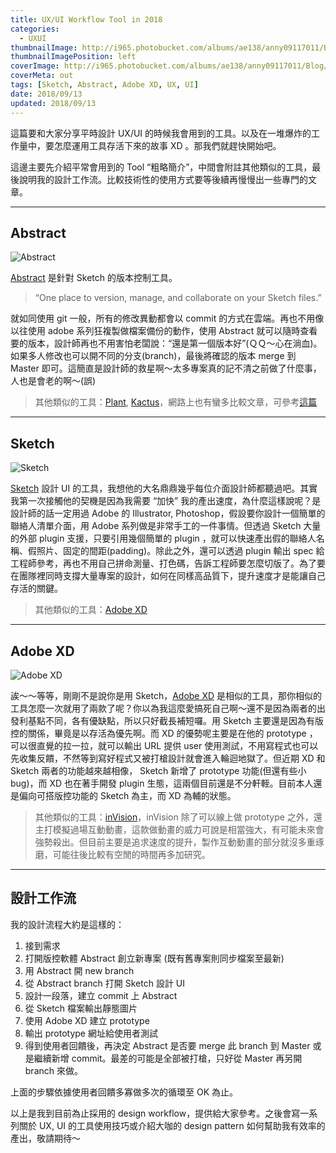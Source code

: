 ```yaml
---
title: UX/UI Workflow Tool in 2018
categories:
  - UXUI
thumbnailImage: http://i965.photobucket.com/albums/ae138/anny09117011/Blog/UXUI.png
thumbnailImagePosition: left
coverImage: http://i965.photobucket.com/albums/ae138/anny09117011/Blog/UXUI_1.png
coverMeta: out
tags: [Sketch, Abstract, Adobe XD, UX, UI]
date: 2018/09/13
updated: 2018/09/13
---
```


這篇要和大家分享平時設計 UX/UI 的時候我會用到的工具。以及在一堆爆炸的工作量中，要怎麼運用工具存活下來的故事 XD 。那我們就趕快開始吧。

<!--more-->

這邊主要先介紹平常會用到的 Tool “粗略簡介”，中間會附註其他類似的工具，最後說明我的設計工作流。比較技術性的使用方式要等後續再慢慢出一些專門的文章。

***
## Abstract

![Abstract](http://i965.photobucket.com/albums/ae138/anny09117011/Blog/full-speed-ahead-img2.png "Abstract")

[Abstract](https://www.goabstract.com/) 是針對 Sketch 的版本控制工具。

> “One place to version, manage, and collaborate on your Sketch files.” 

就如同使用 git 一般，所有的修改異動都會以 commit 的方式在雲端。再也不用像以往使用 adobe 系列狂複製做檔案備份的動作，使用 Abstract 就可以隨時查看要的版本，設計師再也不用害怕老闆說：“還是第一個版本好”(ＱＱ～心在淌血)。如果多人修改也可以開不同的分支(branch)，最後將確認的版本 merge 到 Master 即可。這簡直是設計師的救星啊～太多專案真的記不清之前做了什麼事，人也是會老的啊～(誤)

> 其他類似的工具：[Plant](https://plantapp.io/), [Kactus](https://kactus.io/)，網路上也有蠻多比較文章，可參考[這篇](https://blog.prototypr.io/abstract-vs-kactus-vs-plant-a-guide-of-version-control-solutions-for-sketch-7da0a8ab5105)

***
## Sketch

![Sketch](http://i965.photobucket.com/albums/ae138/anny09117011/Blog/2018-09-13_1456.png "Sketch")

[Sketch](https://www.sketchapp.com/) 設計 UI 的工具，我想他的大名鼎鼎幾乎每位介面設計師都聽過吧。其實我第一次接觸他的契機是因為我需要 “加快” 我的產出速度，為什麼這樣說呢？是設計師的話一定用過 Adobe 的 Illustrator, Photoshop，假設要你設計一個簡單的聯絡人清單介面，用 Adobe 系列做是非常手工的一件事情。但透過 Sketch 大量的外部 plugin 支援，只要引用幾個簡單的 plugin ，就可以快速產出假的聯絡人名稱、假照片、固定的間距(padding)。除此之外，還可以透過 plugin 輸出 spec 給工程師參考，再也不用自己拼命測量、打色碼，告訴工程師要怎麼切版了。為了要在團隊裡同時支撐大量專案的設計，如何在同樣高品質下，提升速度才是能讓自己存活的關鍵。

> 其他類似的工具：[Adobe XD](https://www.adobe.com/tw/products/xd.html)

***
## Adobe XD

![Adobe XD](http://i965.photobucket.com/albums/ae138/anny09117011/Blog/xd-riverflow1-720x620.jpg "Adobe XD")

誒～～等等，剛剛不是說你是用 Sketch，[Adobe XD](https://www.adobe.com/tw/products/xd.html) 是相似的工具，那你相似的工具怎麼一次就用了兩款了呢？你以為我這麼愛搞死自己啊～還不是因為兩者的出發利基點不同，各有優缺點，所以只好截長補短囉。用 Sketch 主要還是因為有版控的關係，畢竟是以存活為優先啊。而 XD 的優勢呢主要是在他的 prototype ，可以很直覺的拉一拉，就可以輸出 URL 提供 user 使用測試，不用寫程式也可以先收集反饋，不然等到寫好程式又被打槍設計就會進入輪迴地獄了。但近期 XD 和 Sketch 兩者的功能越來越相像， Sketch 新增了 prototype 功能(但還有些小 bug)，而 XD 也在著手開發 plugin 生態，這兩個目前還是不分軒輊。目前本人還是偏向可搭版控功能的 Sketch 為主，而 XD 為輔的狀態。

> 其他類似的工具：[inVision](https://www.invisionapp.com/)，inVision 除了可以線上做 prototype 之外，還主打模擬過場互動動畫，這款做動畫的威力可說是相當強大，有可能未來會強勢殺出。但目前主要是追求速度的提升，製作互動動畫的部分就沒多重琢磨，可能往後比較有空閒的時間再多加研究。

***
## 設計工作流

我的設計流程大約是這樣的：

1. 接到需求
2. 打開版控軟體 Abstract 創立新專案 (既有舊專案則同步檔案至最新)
3. 用 Abstract 開 new branch
4. 從 Abstract branch 打開 Sketch 設計 UI
5. 設計一段落，建立 commit 上 Abstract
6. 從 Sketch 檔案輸出靜態圖片
7. 使用 Adobe XD 建立 prototype
8. 輸出 prototype 網址給使用者測試
9. 得到使用者回饋後，再決定 Abstract 是否要 merge 此 branch 到 Master 或是繼續新增 commit。最差的可能是全部被打槍，只好從 Master 再另開 branch 來做。

上面的步驟依據使用者回饋多寡做多次的循環至 OK 為止。

以上是我到目前為止採用的 design workflow，提供給大家參考。之後會寫一系列關於 UX, UI 的工具使用技巧或介紹大咖的 design pattern 如何幫助我有效率的產出，敬請期待～